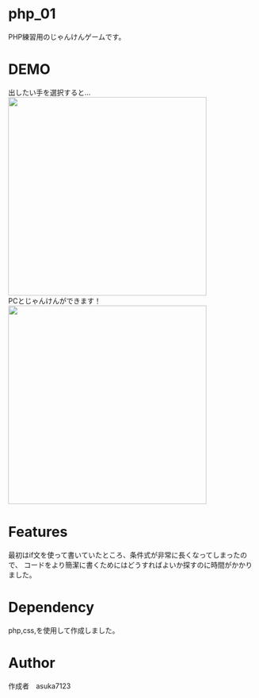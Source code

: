 # php_01
PHP練習用のじゃんけんゲームです。

# DEMO<br>
出したい手を選択すると…<br>
<img src="https://user-images.githubusercontent.com/80142146/111319577-80986c80-86a9-11eb-82de-4d9a03623632.png" width="400"><br>
PCとじゃんけんができます！<br>
<img src="https://user-images.githubusercontent.com/80142146/111319583-81c99980-86a9-11eb-8d12-d30bb35d4167.png" width="400">


# Features
最初はif文を使って書いていたところ、条件式が非常に長くなってしまったので、
コードをより簡潔に書くためにはどうすればよいか探すのに時間がかかりました。

# Dependency
php,css,を使用して作成しました。

# Author
作成者　asuka7123
